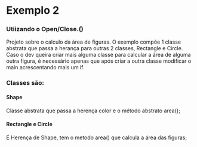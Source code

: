# Exemplo 2 

### Utiizando o Open/Close.()

Projeto sobre o calculo da área de figuras. O exemplo compõe 1 classe abstrata que passa a herança para outras 2 classes, Rectangle e Circle.
Caso o dev queira criar mais alguma classe para calcular a área de alguma outra figura, é necessário apenas que após criar a outra classe modificar o main acrescentando mais um if.

### Classes são:

#### Shape

Classe abstrata que passa a herença color e o método abstrato area();

#### Rectangle e Circle

É Herença de Shape, tem o metodo area() que calcula a área das figuras;
